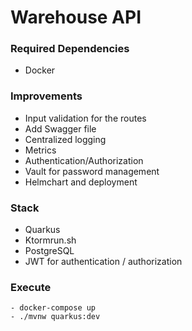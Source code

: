 # Warehouse API

### Required Dependencies

- Docker

### Improvements

- Input validation for the routes
- Add Swagger file
- Centralized logging
- Metrics
- Authentication/Authorization
- Vault for password management
- Helmchart and deployment

### Stack

- Quarkus
- Ktormrun.sh
- PostgreSQL
- JWT for authentication / authorization

### Execute

```
- docker-compose up
- ./mvnw quarkus:dev
```